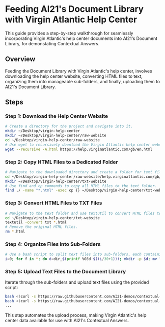 # Feeding AI21's Document Library with Virgin Atlantic Help Center

This guide provides a step-by-step walkthrough for seamlessly incorporating Virgin Atlantic's help center documents into AI21's Document Library, for demonstating Contextual Answers.

## Overview

Feeding the Document Library with Virgin Atlantic's help center, involves downloading the help center website, converting HTML files to text, organizing them into manageable sub-folders, and finally, uploading them to AI21's Document Library. 

## Steps

### Step 1: Download the Help Center Website
```bash
# Create a directory for the project and navigate into it.
mkdir ~/Desktop/virgin-help-center
mkdir ~/Desktop/virgin-help-center/raw-website
cd ~/Desktop/virgin-help-center/raw-website
# Use wget to recursively download the Virgin Atlantic help center website.
wget --recursive -A.html https://help.virginatlantic.com/gb/en.html
```

 
### Step 2: Copy HTML Files to a Dedicated Folder
```bash
# Navigate to the downloaded directory and create a folder for text files.
cd ~/Desktop/virgin-help-center/raw-website/help.virginatlantic.com/gb/en/
mkdir ~/Desktop/virgin-help-center/txt-website
# Use find and cp commands to copy all HTML files to the text folder.
find ./ -name "*.html" -exec cp {} ~/Desktop/virgin-help-center/txt-website \;
```

### Step 3: Convert HTML Files to TXT Files
```bash
# Navigate to the text folder and use textutil to convert HTML files to plain text.
cd ~/Desktop/virgin-help-center/txt-website
textutil -convert txt *.html
# Remove the original HTML files.
rm *.html
```

### Step 4: Organize Files into Sub-Folders
```bash
# Use a bash script to split text files into sub-folders, each containing up to 30 files.
i=0; for f in *; do d=dir_$(printf %03d $((i/30+1))); mkdir -p $d; mv "$f" $d; let i++; done
```

### Step 5: Upload Text Files to the Document Library
Iterate through the sub-folders and upload text files using the provided script:

```bash
bash <(curl -s https://raw.githubusercontent.com/AI21-demos/contextual-answers-for-virgin-atlantic-help-center/main/upload_files.sh) "your_api_key_here" "VirginAtlantic" "~/Desktop/virgin-help-center/txt-website/dir_001"
bash <(curl -s https://raw.githubusercontent.com/AI21-demos/contextual-answers-for-virgin-atlantic-help-center/main/upload_files.sh) "your_api_key_here" "VirginAtlantic" "~/Desktop/virgin-help-center/txt-website/dir_002"
...

```
This step automates the upload process, making Virgin Atlantic's help center data available for use with AI21's Contextual Answers.

